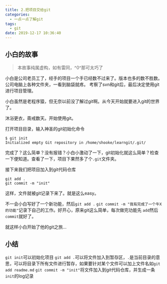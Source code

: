 ```yaml
---
title: 2.把项目交给git
categories:
  - 一点一点了解git
tags:
  - git
date: 2019-12-17 10:36:40
---
```

## 小白的故事

> 本故事纯属虚构，如有雷同，^0^那可太巧了

小白是公司老员工了，经手的项目一个手已经数不过来了。版本也多的数不胜数。公司电脑上各种文件夹，一看到脑袋就疼。
考察了svn和git后，最后决定使用git进行项目管理。

小白虽然是老程序猿，但无奈以前没了解过git啊。从今天开始就要进入git的世界了。

沐浴更衣，斋戒数天。开始使用git。

打开项目目录，输入神圣的git初始化命令
```
$ git init
Initialized empty Git repository in /home/shooke/learngit/.git/
```
完成了？这么简单？没有报错？小白小激动了一下，git初始化就这么简单？检查一下便知道。查看了一下，项目下果然多了个`.git`文件夹。

接下来我们把项目加入到git代码仓库
```
git add .
git commit -m "init"
```
这样，文件就被git记录下来了。就是这么easy。

不一会小白写好了一个新功能，然后`git add .` `git commit -m "我有完成了一个牛X的功能"`记录下自己的工作。好开心，原来git这么简单，每次做完功能先 `add`然后`commit`就好了。

就这样小白开始了他的git之旅...


## 小结
`git init`可以初始化项目
`git add .`可以将文件加入到暂存区，`.`是当前目录的意思，可以将目录下所有文件进行暂存，如果要针对某个文件可以加上文件名如`git add readme.md`
`git commit -m "init"`将文件加入到git代码仓库，并生成一条`init`的log记录





